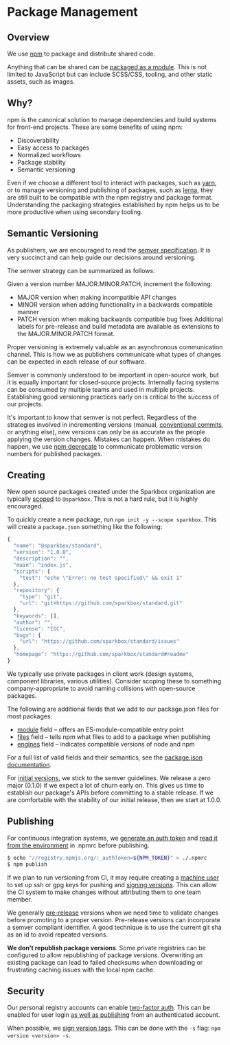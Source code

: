 # Package Management

## Overview
We use [npm][npmCli] to package and distribute shared code.

Anything that can be shared can be [packaged as a module][packages]. This is not limited to JavaScript but can include SCSS/CSS, tooling, and other static assets, such as images.

## Why?
npm is the canonical solution to manage dependencies and build systems for front-end projects. These are some benefits of using npm:
- Discoverability
- Easy access to packages
- Normalized workflows
- Package stability
- Semantic versioning

Even if we choose a different tool to interact with packages, such as [yarn][yarn], or to manage versioning and publishing of packages, such as [lerna][lerna], they are still built to be compatible with the npm registry and package format. Understanding the packaging strategies established by npm helps us to be more productive when using secondary tooling.

## Semantic Versioning
As publishers, we are encouraged to read the [semver specification][semver]. It is very succinct and can help guide our decisions around versioning.

The semver strategy can be summarized as follows:

Given a version number MAJOR.MINOR.PATCH, increment the following:
- MAJOR version when making incompatible API changes
- MINOR version when adding functionality in a backwards compatible manner
- PATCH version when making backwards compatible bug fixes
Additional labels for pre-release and build metadata are available as extensions to the MAJOR.MINOR.PATCH format.

Proper versioning is extremely valuable as an asynchronous communication channel. This is how we as publishers communicate what types of changes can be expected in each release of our software.

Semver is commonly understood to be important in open-source work, but it is equally important for closed-source projects. Internally facing systems can be consumed by multiple teams and used in multiple projects. Establishing good versioning practices early on is critical to the success of our projects.

It's important to know that semver is not perfect. Regardless of the strategies involved in incrementing versions (manual, [conventional commits][conventional], or anything else), new versions can only be as accurate as the people applying the version changes. Mistakes can happen. When mistakes do happen, we use [npm deprecate][deprecate] to communicate problematic version numbers for published packages.

## Creating
New open source packages created under the Sparkbox organization are typically [scoped][scope] to `@sparkbox`. This is not a hard rule, but it is highly encouraged.

To quickly create a new package, run `npm init -y --scope sparkbox`. This will create a `package.json` something like the following:
```js
{
  "name": "@sparkbox/standard",
  "version": "1.0.0",
  "description": "",
  "main": "index.js",
  "scripts": {
    "test": "echo \"Error: no test specified\" && exit 1"
  },
  "repository": {
    "type": "git",
    "url": "git+https://github.com/sparkbox/standard.git"
  },
  "keywords": [],
  "author": "",
  "license": "ISC",
  "bugs": {
    "url": "https://github.com/sparkbox/standard/issues"
  },
  "homepage": "https://github.com/sparkbox/standard#readme"
}
```

We typically use private packages in client work (design systems, component libraries, various utilities). Consider scoping these to something company-appropriate to avoid naming collisions with open-source packages.

The following are additional fields that we add to our package.json files for most packages:
- [module][pkgModule] field – offers an ES-module-compatible entry point
- [files][pkgFiles] field – tells npm what files to add to a package when publishing
- [engines][pkgEngines] field – indicates compatible versions of node and npm

For a full list of valid fields and their semantics, see the [package.json documentation][pkg].

For [initial versions][initialVersion], we stick to the semver guidelines. We release a zero major (0.1.0) if we expect a lot of churn early on. This gives us time to establish our package's APIs before committing to a stable release. If we are comfortable with the stability of our initial release, then we start at 1.0.0.

## Publishing
For continuous integration systems, we [generate an auth token](https://docs.npmjs.com/creating-and-viewing-authentication-tokens) and [read it from the environment][12factor] in .npmrc before publishing.

```sh
$ echo "//registry.npmjs.org/:_authToken=${NPM_TOKEN}" > ./.npmrc
$ npm publish
```

If we plan to run versioning from CI, it may require creating a [machine user][machine] to set up ssh or gpg keys for pushing and [signing versions][versionSign]. This can allow the CI system to make changes without attributing them to one team member.

We generally [pre-release][prerelease] versions when we need time to validate changes before promoting to a proper version. Pre-release versions can incorporate a semver compliant identifier. A good technique is to use the current git sha as an id to avoid repeated versions.

**We don't republish package versions**. Some private registries can be configured to allow republishing of package versions. Overwriting an existing package can lead to failed checksums when downloading or frustrating caching issues with the local npm cache.

## Security
Our personal registry accounts can enable [two-factor auth][2fa]. This can be enabled for user login [as well as publishing][2faPublish] from an authenticated account.

When possible, we [sign version tags][versionSign]. This can be done with the `-s` flag: `npm version <version> -s`.

[npmCli]: https://docs.npmjs.com/cli/npm
[pkg]: https://docs.npmjs.com/files/package.json
[packages]: https://docs.npmjs.com/about-packages-and-modules
[yarn]: https://yarnpkg.com/en/
[lerna]: https://github.com/lerna/lerna
[semver]: https://semver.org/
[pkgModule]: https://github.com/rollup/rollup/wiki/pkg.module
[pkgFiles]: https://docs.npmjs.com/files/package.json#files
[pkgEngines]: https://docs.npmjs.com/files/package.json#engines
[scope]: https://docs.npmjs.com/misc/scope
[initialVersion]: https://semver.org/#how-should-i-deal-with-revisions-in-the-0yz-initial-development-phase
[machine]: https://circleci.com/docs/2.0/gh-bb-integration/#controlling-access-via-a-machine-user
[versionSign]: https://docs.npmjs.com/cli/version#sign-git-tag
[prerelease]: https://semver.org/#spec-item-9
[conventional]: https://www.conventionalcommits.org/en/v1.0.0-beta.4/
[deprecate]: https://docs.npmjs.com/cli/deprecate
[2fa]: https://docs.npmjs.com/about-two-factor-authentication
[2faPublish]: https://docs.npmjs.com/requiring-2fa-for-package-publishing-and-settings-modification
[12factor]: https://12factor.net/config
